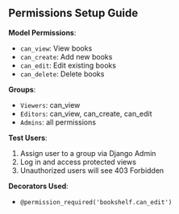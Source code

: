 ## Permissions Setup Guide

**Model Permissions**:

- `can_view`: View books
- `can_create`: Add new books
- `can_edit`: Edit existing books
- `can_delete`: Delete books

**Groups**:

- `Viewers`: can_view
- `Editors`: can_view, can_create, can_edit
- `Admins`: all permissions

**Test Users**:

1. Assign user to a group via Django Admin
2. Log in and access protected views
3. Unauthorized users will see 403 Forbidden

**Decorators Used**:

- `@permission_required('bookshelf.can_edit')`
